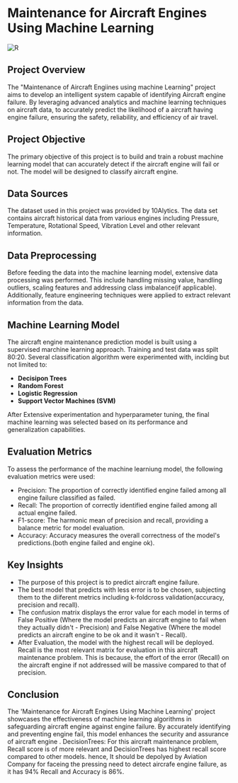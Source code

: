# Maintenance for Aircraft Engines Using Machine Learning

![R](https://github.com/Estimatorbeat/Predictive-MaintenanceforAircraftEngines/assets/154437491/ebecad1e-a88d-49dc-a2a1-25a7de18915e)


## Project Overview
The "Maintenance of Aircraft Engiines using machine Learning"  project aims to develop an intelligent system capable of identifying Aircraft engine failure. By leveraging advanced analytics and machine learning techniques on aircraft data, to accurately predict the likelihood of a aircraft having engine failure, ensuring the safety, reliability, and efficiency of air travel.

## Project Objective
The primary objective of this project is to build and train a robust machine learning model that can accurately detect if the aircraft engine will fail or not. The model will be designed to classify aircraft engine.

## Data Sources
The dataset used in this project was provided by 10Alytics. The data set contains aircraft historical data from various engines including Pressure, Temperature, Rotational Speed, Vibration Level and other relevant information.  

## Data Preprocessing
Before feeding the data into the machine learning model, extensive data processing was performed. This include handling missing value, handling outliers, scaling features and addressing class imbalance(if applicable). Additionally, feature engineering techniques were applied to extract relevant information from the data.

## Machine Learning Model
The aircraft engine maintenance prediction model is built using a supervised marchine learning approach. Training and test data was spilt 80:20. Several classification algorithm were experimented with, inclding but not limited to:
- **Decisipon Trees**
- **Random Forest**
- **Logistic Regression**
- **Support Vector Machines (SVM)**

After Extensive experimentation and hyperparameter tuning, the final machine learning was selected based on its performance and generalization capabilities.

## Evaluation Metrics
To assess the performance of the machine learniung model, the following evaluation metrics were used:

- Precision: The proportion of correctly identified engine failed among all engine failure classified as failed.
- Recall: The proportion of correctly identified engine failed among all actual engine failed.
- F1-score: The harmonic mean of precision and recall, providing a balance metric for model evaluation.
- Accuracy: Accuracy measures the overall correctness of the model's predictions.(both engine failed and engine ok).

## Key Insights
- The purpose of this project is to predict aircraft engine failure.
- The best model that predicts with less error is to be chosen, subjecting them to the diiferent metrics including k-foldcross validation(accuracy, precision and recall).
- The confusion matrix displays the error value for each model in terms of False Positive (Where the model predicts an aircraft engine to fail when they actually didn't - Precision) and False Negative (Where the model predicts an aircraft engine to be ok and it wasn't - Recall).
- After Evaluation, the model with the highest recall will be deployed. Recall is the most relevant matrix for evaluation in this aircraft maintenance problem. This is because, the effort of the error (Recall) on the aircraft engine if not addressed will be massive compared to that of precision.


## Conclusion
The 'Maintenance for Aircraft Engines Using Machine Learning' project showcases the effectiveness of machine learning algorithms in safeguarding aircraft engine against engine failure. By accurately identifying and preventing engine fail, this model enhances the security and assurance of aircraft engine . DecisionTrees: For this aircraft maintenance problem, Recall score is of more relevant and DecisionTrees has highest recall score compared to other models. hence, It should be depolyed by Aviation Company for faceing the pressing need to detect aircrafe engine failure, as it has 94% Recall and Accuracy is 86%.
